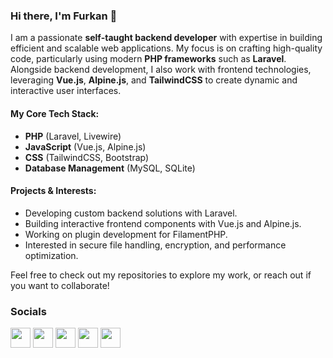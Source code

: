 ### Hi there, I'm Furkan 👋

I am a passionate **self-taught backend developer** with expertise in building efficient and scalable web applications. My focus is on crafting high-quality code, particularly using modern **PHP frameworks** such as **Laravel**. Alongside backend development, I also work with frontend technologies, leveraging **Vue.js**, **Alpine.js**, and **TailwindCSS** to create dynamic and interactive user interfaces.

#### My Core Tech Stack:
- **PHP** (Laravel, Livewire)
- **JavaScript** (Vue.js, Alpine.js)
- **CSS** (TailwindCSS, Bootstrap)
- **Database Management** (MySQL, SQLite)

#### Projects & Interests:
- Developing custom backend solutions with Laravel.
- Building interactive frontend components with Vue.js and Alpine.js.
- Working on plugin development for FilamentPHP.
- Interested in secure file handling, encryption, and performance optimization.

Feel free to check out my repositories to explore my work, or reach out if you want to collaborate!


### Socials

<p align="left"> <a href="https://discord.com/users/afsakar" target="_blank" rel="noreferrer"><img src="https://raw.githubusercontent.com/danielcranney/readme-generator/main/public/icons/socials/discord.svg" width="32" height="32" /></a> <a href="https://www.github.com/afsakar" target="_blank" rel="noreferrer"><img src="https://raw.githubusercontent.com/danielcranney/readme-generator/main/public/icons/socials/github.svg" width="32" height="32" /></a> <a href="https://www.linkedin.com/in/afsakar" target="_blank" rel="noreferrer"><img src="https://raw.githubusercontent.com/danielcranney/readme-generator/main/public/icons/socials/linkedin.svg" width="32" height="32" /></a> <a href="http://www.medium.com/afsakar" target="_blank" rel="noreferrer"><img src="https://raw.githubusercontent.com/danielcranney/readme-generator/main/public/icons/socials/medium.svg" width="32" height="32" /></a> <a href="https://www.twitter.com/afsakar" target="_blank" rel="noreferrer"><img src="https://raw.githubusercontent.com/danielcranney/readme-generator/main/public/icons/socials/twitter.svg" width="32" height="32" /></a></p>
<br />
